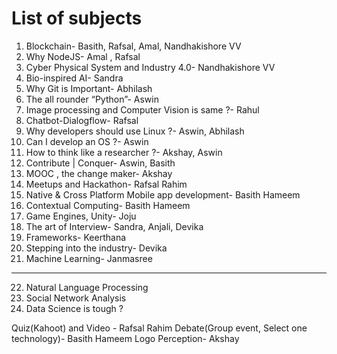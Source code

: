 # List of subjects

1. Blockchain- Basith, Rafsal, Amal, Nandhakishore VV
2. Why NodeJS- Amal , Rafsal
3. Cyber Physical System and Industry 4.0- Nandhakishore VV
4. Bio-inspired AI- Sandra
5. Why Git is Important- Abhilash
6. The all rounder “Python”- Aswin
7. Image processing and Computer Vision is same ?- Rahul
8. Chatbot-Dialogflow- Rafsal
9. Why developers should use Linux ?- Aswin, Abhilash
10. Can I develop an OS ?- Aswin
11. How to think like a researcher ?- Akshay, Aswin
12. Contribute | Conquer- Aswin, Basith
13. MOOC , the change maker- Akshay
14. Meetups and Hackathon- Rafsal Rahim
15. Native & Cross Platform Mobile app development- Basith Hameem
16. Contextual Computing- Basith Hameem
17. Game Engines, Unity- Joju
18. The art of Interview- Sandra, Anjali, Devika
19. Frameworks- Keerthana
20. Stepping into the industry- Devika
21. Machine Learning- Janmasree
-------------------------------------------------------------------
22. Natural Language Processing
23. Social Network Analysis
24. Data Science is tough ?


Quiz(Kahoot) and Video - Rafsal Rahim
Debate(Group event, Select one technology)- Basith Hameem
Logo Perception- Akshay
